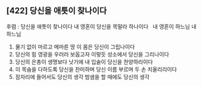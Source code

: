## [422] 당신을 애틋이 찾나이다

후렴 : 당신을 애틋이 찾나이다 내 영혼이 당신을 목말라 하나이다  
       내 영혼이 하느님 내 하느님  
  
1) 물기 없이 마르고 메마른 땅 이 몸은 당신이 그립나이다  
2) 당신의 힘 영광을 우러러 보옵고자 이렇듯 성소에서 당신을 그리나이다  
3) 당신의 은총이 생명보다 낫기에 내 입술이 당신을 찬양하리이다  
4) 이 목숨을 다하도록 당신을 찬미하며 당신 이름 부르며 두 손 치올리리이다  
5) 잠자리에 들어서도 당신의 생각 밤샘을 할 때에도 당신의 생각
